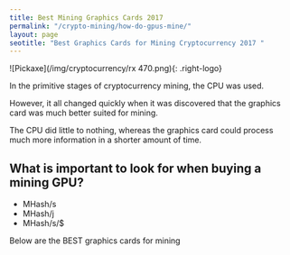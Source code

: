 ```yaml
---
title: Best Mining Graphics Cards 2017   
permalink: "/crypto-mining/how-do-gpus-mine/"
layout: page
seotitle: "Best Graphics Cards for Mining Cryptocurrency 2017 " 
---
```


![Pickaxe](/img/cryptocurrency/rx 470.png){: .right-logo}

In the primitive stages of cryptocurrency mining, the CPU was used. 

However, it all changed quickly when it was discovered that the graphics card was much better suited for mining. 

The CPU did little to nothing, whereas the graphics card could process much more information in a shorter amount of time. 

## What is important to look for when buying a mining GPU? 

* MHash/s 
* MHash/j
* MHash/s/$



Below are the BEST graphics cards for mining 
